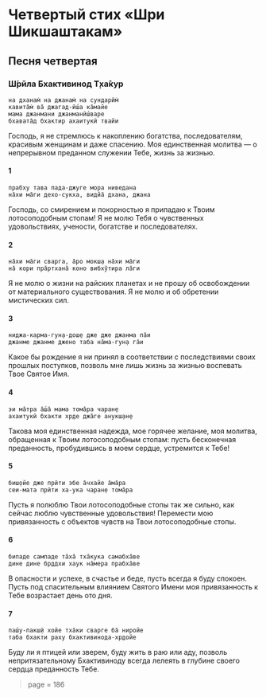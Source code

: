 # Четвертый стих «Шри Шикшаштакам»

## Песня четвертая

### Ш́рӣла Бхактивинод Т̣ха̄кур

    на дханам̇ на джанам̇ на сундарӣм̇
    кавита̄м̇ ва̄ джагад-ӣш́а ка̄майе
    мама джанмани джанманӣш́варе
    бхавата̄д бхактир ахаитукӣ твайи

Господь, я не стремлюсь к накоплению богатства, последователям, красивым женщинам и даже спасению. Моя единственная молитва — о непрерывном преданном служении Тебе, жизнь за жизнью.

#### 1

    прабху тава пада-джуге мора ниведана
    на̄хи ма̄ги дехо-сукха, видйа̄ дхана, джана

Господь, со смирением и покорностью я припадаю к Твоим лотосоподобным стопам! Я не молю Тебя о чувственных удовольствиях, учености, богатстве и последователях.

#### 2

    на̄хи ма̄ги сварга, а̄ро мокш̣а на̄хи ма̄ги
    на̄ кори пра̄ртхана̄ коно вибхӯтира ла̄ги

Я не молю о жизни на райских планетах и не прошу об освобождении от материального существования. Я не молю и об обретении мистических сил.

#### 3

    ниджа-карма-гун̣а-дош̣е дже дже джанма па̄и
    джанме джанме джено таба на̄ма-гун̣а га̄и

Какое бы рождение я ни принял в соответствии с последствиями своих прошлых поступков, позволь мне лишь жизнь за жизнью воспевать Твое Святое Имя.

#### 4

    эи ма̄тра а̄ш́а̄ мама тома̄ра чаран̣е
    ахаитукӣ бхакти хр̣де джа̄ге анукш̣ан̣е

Такова моя единственная надежда, мое горячее желание, моя молитва, обращенная к Твоим лотосоподобным стопам: пусть бесконечная преданность, пробудившись в моем сердце, устремится к Тебе!

#### 5

    биш̣ойе дже прӣти эбе а̄чхайе а̄ма̄ра
    сеи-мата прӣти ха-ука чаран̣е тома̄ра

Пусть я полюблю Твои лотосоподобные стопы так же сильно, как сейчас люблю чувственные удовольствия! Перемести мою привязанность с объектов чувств на Твои лотосоподобные стопы.

#### 6

    бипаде сампаде та̄ха̄ тха̄кука самабха̄ве
    дине дине бр̣ддхи хаук на̄мера прабха̄ве

В опасности и успехе, в счастье и беде, пусть всегда я буду спокоен. Пусть под спасительным влиянием Святого Имени моя привязанность к Тебе возрастает день ото дня.

#### 7

    паш́у-пакш̣ӣ хойе тха̄ки сварге ба̄ ниройе
    таба бхакти раху бхактивинода-хр̣дойе

Буду ли я птицей или зверем, буду жить в раю или аду, позволь непритязательному Бхактивиноду всегда лелеять в глубине своего сердца преданность Тебе.


> page = 186
